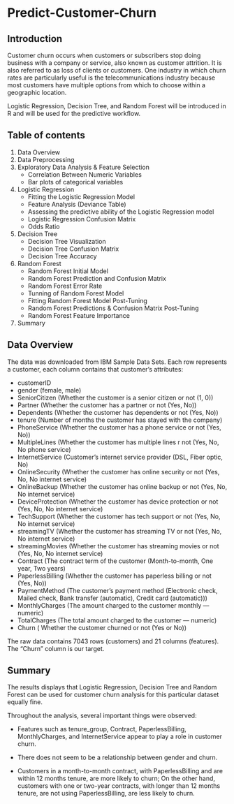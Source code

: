 # Predict-Customer-Churn

## Introduction 

Customer churn occurs when customers or subscribers stop doing business with a company or service, also known as customer attrition. It is also referred to as loss of clients or customers. One industry in which churn rates are particularly useful is the telecommunications industry because most customers have multiple options from which to choose within a geographic location.

Logistic Regression, Decision Tree, and Random Forest will be introduced in R and will be used for the predictive workflow. 

## Table of contents

1. Data Overview
2. Data Preprocessing
3. Exploratory Data Analysis & Feature Selection
    - Correlation Between Numeric Variables
    - Bar plots of categorical variables
4. Logistic Regression
    - Fitting the Logistic Regression Model
    - Feature Analysis (Deviance Table)
    - Assessing the predictive ability of the Logistic Regression model
    - Logistic Regression Confusion Matrix
    - Odds Ratio
5. Decision Tree
    - Decision Tree Visualization
    - Decision Tree Confusion Matrix
    - Decision Tree Accuracy
6. Random Forest
    - Random Forest Initial Model
    - Random Forest Prediction and Confusion Matrix
    - Random Forest Error Rate
    - Tunning of Random Forest Model
    - Fitting Random Forest Model Post-Tuning
    - Random Forest Predictions & Confusion Matrix Post-Tuning
    - Random Forest Feature Importance
7. Summary


## Data Overview

The data was downloaded from IBM Sample Data Sets. Each row represents a customer, each column contains that customer’s attributes:

* customerID
* gender (female, male)
* SeniorCitizen (Whether the customer is a senior citizen or not (1, 0))
* Partner (Whether the customer has a partner or not (Yes, No))
* Dependents (Whether the customer has dependents or not (Yes, No))
* tenure (Number of months the customer has stayed with the company)
* PhoneService (Whether the customer has a phone service or not (Yes, No))
* MultipleLines (Whether the customer has multiple lines r not (Yes, No, No phone service)
* InternetService (Customer’s internet service provider (DSL, Fiber optic, No)
* OnlineSecurity (Whether the customer has online security or not (Yes, No, No internet service)
* OnlineBackup (Whether the customer has online backup or not (Yes, No, No internet service)
* DeviceProtection (Whether the customer has device protection or not (Yes, No, No internet service)
* TechSupport (Whether the customer has tech support or not (Yes, No, No internet service)
* streamingTV (Whether the customer has streaming TV or not (Yes, No, No internet service)
* streamingMovies (Whether the customer has streaming movies or not (Yes, No, No internet service)
* Contract (The contract term of the customer (Month-to-month, One year, Two years)
* PaperlessBilling (Whether the customer has paperless billing or not (Yes, No))
* PaymentMethod (The customer’s payment method (Electronic check, Mailed check, Bank transfer (automatic), Credit card (automatic)))
* MonthlyCharges (The amount charged to the customer monthly — numeric)
* TotalCharges (The total amount charged to the customer — numeric)
* Churn ( Whether the customer churned or not (Yes or No))

The raw data contains 7043 rows (customers) and 21 columns (features). The “Churn” column is our target.

## Summary

The results displays that Logistic Regression, Decision Tree and Random Forest can be used for customer churn analysis for this particular dataset equally fine.

Throughout the analysis, several important things were observed:

* Features such as tenure_group, Contract, PaperlessBilling, MonthlyCharges, and InternetService appear to play a role in customer churn.

* There does not seem to be a relationship between gender and churn.

* Customers in a month-to-month contract, with PaperlessBilling and are within 12 months tenure, are more likely to churn; On the other hand, customers with one or two-year contracts, with longer than 12 months tenure, are not using PaperlessBilling, are less likely to churn.

